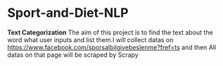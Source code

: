 # Sport-and-Diet-NLP

**Text Categorization**
The aim of this project is to find the text about the word what user inputs and list them.I will collect datas on https://www.facebook.com/sporsalbilgivebeslenme?fref=ts and then All datas on that page will be scraped by Scrapy

